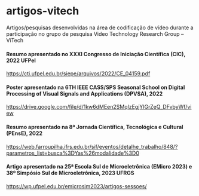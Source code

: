 # artigos-vitech
Artigos/pesquisas desenvolvidas na área de codificação de vídeo durante a participação no grupo de pesquisa Video Technology Research Group – ViTech

#### Resumo apresentado no XXXI Congresso de Iniciação Científica (CIC), 2022 UFPel
https://cti.ufpel.edu.br/siepe/arquivos/2022/CE_04159.pdf

#### Poster apresentado na 6TH IEEE CASS/SPS Seasonal School on Digital Processing of Visual Signals and Applications (DPVSA), 2022
https://drive.google.com/file/d/1kw6dMEen2SMqlzEgjYIGrZeQ_DFvbyWf/view

#### Resumo apresentado na 8ª Jornada Científica, Tecnológica e Cultural (PEnsE), 2022
https://web.farroupilha.ifrs.edu.br/sif/eventos/detalhe_trabalho/848/?parametros_list=busca%3DYas%26modalidade%3D0 

#### Artigo apresentado na 25ª Escola Sul de Microeletrônica (EMicro 2023) e 38º Simpósio Sul de Microeletrônica, 2023 UFRGS 
https://wp.ufpel.edu.br/emicrosim2023/artigos-sessoes/ 
